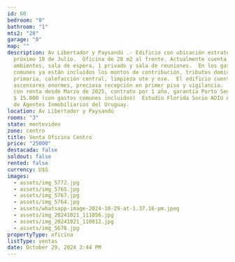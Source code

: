 ```yaml
---
id: 60
bedroom: "0"
bathroom: "1"
mts2: "28"
garage: "0"
map: ""
description: Av Libertador y Paysandú .- Edificio con ubicación estratégica
  próximo 18 de Julio.  Oficina de 28 m2 al frente. Actualmente cuenta con 3
  ambientes, sala de espera, 1 privado y sala de reuniones.  En los gastos
  comunes ya están incluidos los montos de contribución, tributos domiciliarios,
  primaria, calefacción central, limpieza ute y ose.  El edificio cuenta con 2
  ascensores enormes, preciosa recepción en primer piso y vigilancia.  Se vende
  con renta desde Marzo de 2025, contrato por 1 año, garantía Porto Seguro. por
  $ 15.000 (con gastos comunes incluidos)  Estudio Florida Socio ADIU Asociación
  de Agentes Inmobiliarios del Uruguay.
location: Av Libertador y Paysandú
rooms: "3"
state: montevideo
zone: centro
title: Venta Oficina Centro
price: "25000"
destacada: false
soldout: false
rented: false
currency: U$S
images:
  - assets/img_5772.jpg
  - assets/img_5765.jpg
  - assets/img_5767.jpg
  - assets/img_5764.jpg
  - assets/whatsapp-image-2024-10-29-at-1.37.16-pm.jpeg
  - assets/img_20241021_111056.jpg
  - assets/img_20241021_110812.jpg
  - assets/img_5676.jpg
propertyType: oficina
listType: ventas
date: October 29, 2024 3:44 PM
---
```

